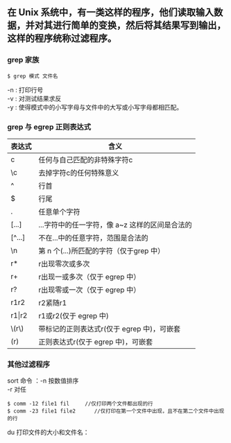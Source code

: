 在 Unix 系统中，有一类这样的程序，他们读取输入数据，并对其进行简单的变换，然后将其结果写到输出，这样的程序统称过滤程序。  
--------------------------------------------
### grep 家族
```Linux 
$ grep 模式 文件名
```
-n : 打印行号  
-v : 对测试结果求反  
-y : 使得模式中的小写字母与文件中的大写或小写字母都相匹配。 
### grep 与 egrep 正则表达式
|表达式|含义
|---|---
|c|任何与自己匹配的非特殊字符c
|\c|去掉字符c的任何特殊意义
|^|行首
|$|行尾
|.|任意单个字符
|[...]|...字符中的任一字符，像 a~z 这样的区间是合法的
|[^...]|不在...中的任意字符，范围是合法的
|\n|第 n 个\(...\)所匹配的字符（仅于grep 中）
|r\* |r出现零次或多次
|r+|r出现一或多次（仅于 egrep 中）
|r?|r出现零或一次（仅于 egrep 中）
|r1r2|r2紧随r1
|r1\|r2|r1或r2(仅于 egrep 中)
|\\(r\\)|带标记的正则表达式r(仅于 egrep 中)，可嵌套
|(r)|正则表达式r(仅于 egrep 中)，可嵌套
### 其他过滤程序
sort 命令 ：-n 按数值排序  
           -r 对任        
```Linux
$ comm -12 file1 fil     //仅打印两个文件都出现的行
$ comm -23 file1 file2      //仅打印在第一个文件中出现，且不在第二个文件中出现的行
```
du 打印文件的大小和文件名：  

